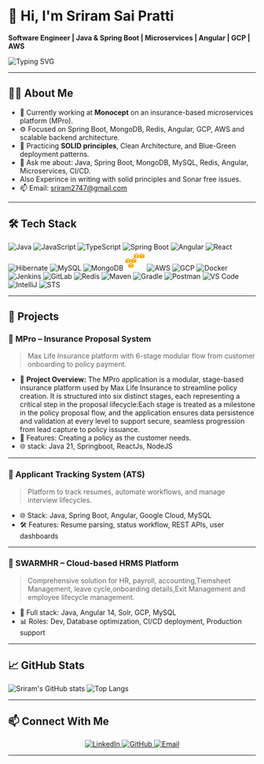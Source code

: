 # 👋 Hi, I'm Sriram Sai Pratti

**Software Engineer | Java & Spring Boot | Microservices | Angular | GCP | AWS**

![Typing SVG](https://readme-typing-svg.herokuapp.com?font=Roboto&pause=1000&color=00BFFF&width=435&lines=Software+Engineer;Microservices+Developer;Spring+Boot+%7C+Java+%7C+Angular;Clean+Code+%7C+SOLID+%7C+Scalable+Systems)

---

## 👨‍💼 About Me

- 🚀 Currently working at **Monocept** on an insurance-based microservices platform (MPro).
- ⚙️ Focused on Spring Boot, MongoDB, Redis, Angular, GCP, AWS and scalable backend architecture.
- 🧠 Practicing **SOLID principles**, Clean Architecture, and Blue-Green deployment patterns.
- 💬 Ask me about: Java, Spring Boot, MongoDB, MySQL, Redis, Angular, Microservices, CI/CD.
- Also Experince in writing with solid principles and Sonar free issues.
- 📫 Email: [sriram2747@gmail.com](mailto:sriram2747@gmail.com)

---

## 🛠️ Tech Stack

<p align="left">
  <!-- Languages -->
  <img title="Java" alt="Java" src="https://cdn.jsdelivr.net/gh/devicons/devicon/icons/java/java-original.svg" width="40" height="40"/>
  <img title="JavaScript" alt="JavaScript" src="https://cdn.jsdelivr.net/gh/devicons/devicon/icons/javascript/javascript-original.svg" width="40" height="40"/>
  <img title="TypeScript" alt="TypeScript" src="https://cdn.jsdelivr.net/gh/devicons/devicon/icons/typescript/typescript-original.svg" width="40" height="40"/>

  <!-- Frameworks -->
  <img title="Spring Boot" alt="Spring Boot" src="https://cdn.jsdelivr.net/gh/devicons/devicon/icons/spring/spring-original.svg" width="40" height="40"/>
  <img title="Angular" alt="Angular" src="https://cdn.jsdelivr.net/gh/devicons/devicon/icons/angularjs/angularjs-original.svg" width="40" height="40"/>
  <img title="React" alt="React" src="https://cdn.jsdelivr.net/gh/devicons/devicon/icons/react/react-original.svg" width="40" height="40"/>
  <img title="Hibernate" alt="Hibernate" src="https://cdn.jsdelivr.net/gh/devicons/devicon/icons/hibernate/hibernate-plain.svg" width="40" height="40"/>

  <!-- Databases -->
  <img title="MySQL" alt="MySQL" src="https://cdn.jsdelivr.net/gh/devicons/devicon/icons/mysql/mysql-original.svg" width="40" height="40"/>
  <img title="MongoDB" alt="MongoDB" src="https://cdn.jsdelivr.net/gh/devicons/devicon/icons/mongodb/mongodb-original.svg" width="40" height="40"/>
  <img title="DynamoDB" alt="DynamoDB" src="https://raw.githubusercontent.com/devicons/devicon/master/icons/amazonwebservices/amazonwebservices-original.svg" width="40" height="40"/>

  <!-- Cloud / DevOps -->
  <img title="AWS" alt="AWS" src="https://cdn.jsdelivr.net/gh/devicons/devicon/icons/amazonwebservices/amazonwebservices-original.svg" width="40" height="40"/>
  <img title="Google Cloud Platform" alt="GCP" src="https://cdn.jsdelivr.net/gh/devicons/devicon/icons/googlecloud/googlecloud-original.svg" width="40" height="40"/>
  <img title="Docker" alt="Docker" src="https://cdn.jsdelivr.net/gh/devicons/devicon/icons/docker/docker-original.svg" width="40" height="40"/>
  <img title="Jenkins" alt="Jenkins" src="https://cdn.jsdelivr.net/gh/devicons/devicon/icons/jenkins/jenkins-original.svg" width="40" height="40"/>
  <img title="GitLab" alt="GitLab" src="https://cdn.jsdelivr.net/gh/devicons/devicon/icons/gitlab/gitlab-original.svg" width="40" height="40"/>
  <img title="Redis" alt="Redis" src="https://cdn.jsdelivr.net/gh/devicons/devicon/icons/redis/redis-original.svg" width="40" height="40"/>

  <!-- Tools -->
  <img title="Maven" alt="Maven" src="https://cdn.jsdelivr.net/gh/devicons/devicon/icons/apache/apache-original.svg" width="40" height="40"/>
  <img title="Gradle" alt="Gradle" src="https://cdn.jsdelivr.net/gh/devicons/devicon/icons/gradle/gradle-plain.svg" width="40" height="40"/>
  <img title="Postman" alt="Postman" src="https://www.vectorlogo.zone/logos/getpostman/getpostman-icon.svg" width="40" height="40"/>
  <img title="Visual Studio Code" alt="VS Code" src="https://cdn.jsdelivr.net/gh/devicons/devicon/icons/vscode/vscode-original.svg" width="40" height="40"/>
  <img title="IntelliJ IDEA" alt="IntelliJ" src="https://cdn.jsdelivr.net/gh/devicons/devicon/icons/intellij/intellij-original.svg" width="40" height="40"/>
  <img title="STS" alt="STS" src="https://spring.io/img/favicon.ico" width="40" height="40"/>
</p>

---

## 🚀 Projects

### 🔐 MPro – Insurance Proposal System
> Max Life Insurance platform with 6-stage modular flow from customer onboarding to policy payment.

- 🧱 **Project Overview:**
  The MPro application is a modular, stage-based insurance platform used by Max Life Insurance to streamline policy creation. It is structured into six distinct stages, each representing a critical step in the proposal lifecycle:Each stage is treated as a milestone in the policy proposal flow, and the application ensures data persistence and validation at every level to support secure, seamless progression from lead capture to policy issuance.
- 🔑 Features: Creating a policy as the customer needs.
- 🌐 stack: Java 21, Springboot, ReactJs, NodeJS

---

### 🧾 Applicant Tracking System (ATS)
> Platform to track resumes, automate workflows, and manage interview lifecycles.

- 🌐 Stack: Java, Spring Boot, Angular, Google Cloud, MySQL
- 🛠️ Features: Resume parsing, status workflow, REST APIs, user dashboards

---

### 💼 SWARMHR – Cloud-based HRMS Platform
> Comprehensive solution for HR, payroll, accounting,Tiemsheet Management, leave cycle,onboarding details,Exit Management and employee lifecycle management.

- 🔧 Full stack: Java, Angular 14, Solr, GCP, MySQL
- 📊 Roles: Dev, Database optimization, CI/CD deployment, Production support

---

## 📈 GitHub Stats

![Sriram's GitHub stats](https://github-readme-stats.vercel.app/api?username=Sriram9819&show_icons=true&theme=default)
![Top Langs](https://github-readme-stats.vercel.app/api/top-langs/?username=Sriram9819&layout=compact)

---

## 📫 Connect With Me

<p align="center">
  <!-- LinkedIn -->
  <a href="https://www.linkedin.com/in/sriram-sai" target="_blank">
    <img
      alt="LinkedIn"
      src="https://img.shields.io/badge/LinkedIn-0A66C2?style=for-the-badge&logo=linkedin&logoColor=white"
    />
  </a>
  
  <!-- GitHub -->
  <a href="https://github.com/Sriram9819" target="_blank">
    <img
      alt="GitHub"
      src="https://img.shields.io/badge/GitHub-181717?style=for-the-badge&logo=github&logoColor=white"
    />
  </a>
  
  <!-- Email -->
  <a href="mailto:sriram2747@gmail.com" target="_blank">
    <img
      alt="Email"
      src="https://img.shields.io/badge/Email-D14836?style=for-the-badge&logo=gmail&logoColor=white"
    />
  </a>
</p>



---
